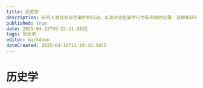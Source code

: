 ```yaml
---
title: 历史学
description: 研究人类社会以往事件和行动，以及对这些事件行为有系统的记录、诠释和研究的学科。
published: true
date: 2025-04-12T09:22:11.883Z
tags: 历史学
editor: markdown
dateCreated: 2025-04-10T11:10:46.595Z
---
```


# 历史学